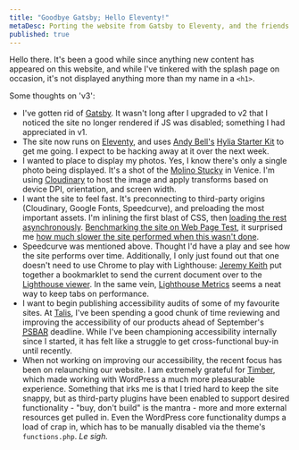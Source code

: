 ```yaml
---
title: "Goodbye Gatsby; Hello Eleventy!"
metaDesc: Porting the website from Gatsby to Eleventy, and the friends we made along the way.
published: true
---
```


Hello there. It's been a good while since anything new content has appeared on this website, and while I've tinkered with the splash page on occasion, it's not displayed anything more than my name in a `<h1>`.

Some thoughts on 'v3':

- I've gotten rid of [Gatsby](https://www.gatsbyjs.org). It wasn't long after I upgraded to v2 that I noticed the site no longer rendered if JS was disabled; something I had appreciated in v1.
- The site now runs on [Eleventy](https://www.11ty.dev), and uses [Andy Bell's](https://twitter.com/hankchizljaw) [Hylia Starter Kit](https://hylia.website) to get me going. I expect to be hacking away at it over the next week.
- I wanted to place to display my photos. Yes, I know there's only a single photo being displayed. It's a shot of the [Molino Stucky](https://en.wikipedia.org/wiki/Molino_Stucky) in Venice. I'm using [Cloudinary](https://cloudinary.com) to host the image and apply transforms based on device DPI, orientation, and screen width.
- I want the site to feel fast. It's preconnecting to third-party origins (Cloudinary, Google Fonts, Speedcurve), and preloading the most important assets. I'm inlining the first blast of CSS, then [loading the rest asynchronously](https://www.filamentgroup.com/lab/load-css-simpler/). [Benchmarking the site on Web Page Test](https://www.webpagetest.org/result/200703_BQ_692dc3c1922a505eb90b3a3ca14c76a0/1/details/#waterfall_view_step1), it surprised me [how much slower the site performed when this wasn't done](https://www.webpagetest.org/result/200703_23_f52e3ba3fbeae8474b248fe75200090d/1/details/#waterfall_view_step1).
- Speedcurve was mentioned above. Thought I'd have a play and see how the site performs over time. Additionally, I only just found out that one doesn't need to use Chrome to play with Lighthouse: [Jeremy Keith](https://adactio.com/journal/16523) put together a bookmarklet to send the current document over to the [Lighthouse viewer](https://googlechrome.github.io/lighthouse/viewer/). In the same vein, [Lighthouse Metrics](https://lighthouse-metrics.com) seems a neat way to keep tabs on performance.
- I want to begin publishing accessibility audits of some of my favourite sites. At [Talis](https://talis.com), I've been spending a good chunk of time reviewing and improving the accessibility of our products ahead of September's <abbr title="The Public Sector Bodies (Websites and Mobile Applications) (No. 2) Accessibility Regulations 2018">[PSBAR](http://www.legislation.gov.uk/uksi/2018/952/contents/made)</abbr> deadline. While I've been championing accessibility internally since I started, it has felt like a struggle to get cross-functional buy-in until recently.
- When not working on improving our accessibility, the recent focus has been on relaunching our website. I am extremely grateful for [Timber](http://timber.github.io), which made working with WordPress a much more pleasurable experience. Something that irks me is that I tried hard to keep the site snappy, but as third-party plugins have been enabled to support desired functionality - "buy, don't build" is the mantra - more and more external resources get pulled in. Even the WordPress core functionality dumps a load of crap in, which has to be manually disabled via the theme's `functions.php`. _Le sigh._
